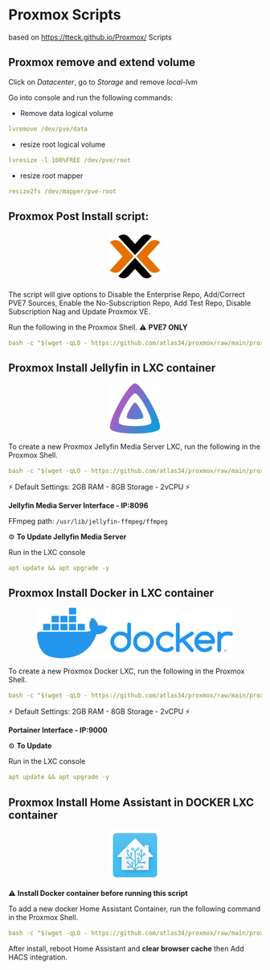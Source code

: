 # Proxmox Scripts
based on https://tteck.github.io/Proxmox/ Scripts

## Proxmox remove and extend volume

Click on *Datacenter*, go to *Storage* and remove *local-lvm*

Go into console and run the following commands:

* Remove data logical volume
```yaml
lvremove /dev/pve/data
```

* resize root logical volume
```yaml
lvresize -l 100%FREE /dev/pve/root
```

* resize root mapper
```yaml
resize2fs /dev/mapper/pve-root
```

## Proxmox Post Install script:

<p align="center"><img src="https://raw.githubusercontent.com/Atlas34/proxmox/main/images/proxmox.png" height="100"/></p>

The script will give options to Disable the Enterprise Repo, Add/Correct PVE7 Sources, Enable the No-Subscription Repo, Add Test Repo, Disable Subscription Nag and Update Proxmox VE.
 
Run the following in the Proxmox Shell. ⚠️ **PVE7 ONLY**

```yaml
bash -c "$(wget -qLO - https://github.com/atlas34/proxmox/raw/main/proxmox-post-install.sh)"
```

## Proxmox Install Jellyfin in LXC container

<p align="center"><img src="https://raw.githubusercontent.com/atlas34/proxmox/main/images/jellyfin.png" height="100"/></p>

To create a new Proxmox Jellyfin Media Server LXC, run the following in the Proxmox Shell.

```yaml
bash -c "$(wget -qLO - https://github.com/atlas34/proxmox/raw/main/proxmox-lxc-jellyfin.sh)"
```
⚡ Default Settings:  2GB RAM - 8GB Storage - 2vCPU ⚡

**Jellyfin Media Server Interface - IP:8096**

FFmpeg path: `/usr/lib/jellyfin-ffmpeg/ffmpeg`

⚙️ **To Update Jellyfin Media Server**

Run in the LXC console
```yaml
apt update && apt upgrade -y
```

## Proxmox Install Docker in LXC container

<p align="center"><img src="https://raw.githubusercontent.com/atlas34/proxmox/main/images/docker.png" height="100"/></p>

To create a new Proxmox Docker LXC, run the following in the Proxmox Shell.

```yaml
bash -c "$(wget -qLO - https://github.com/atlas34/proxmox/raw/main/proxmox-lxc-docker.sh)"
```

⚡ Default Settings:  2GB RAM - 8GB Storage - 2vCPU ⚡

**Portainer Interface - IP:9000**

⚙️ **To Update**

Run in the LXC console
```yaml
apt update && apt upgrade -y
```
## Proxmox Install Home Assistant in DOCKER LXC container

<p align="center"><img src="https://raw.githubusercontent.com/atlas34/proxmox/main/images/homeassistant.png" height="100"/></p>

 ⚠️ **Install Docker container before running this script**

To add a new docker Home Assistant Container, run the following command in the Proxmox Shell.
 
```yaml
bash -c "$(wget -qLO - https://github.com/atlas34/proxmox/raw/main/proxmox-lxc-homeassistant.sh)"
```

After install, reboot Home Assistant and **clear browser cache** then Add HACS integration.

